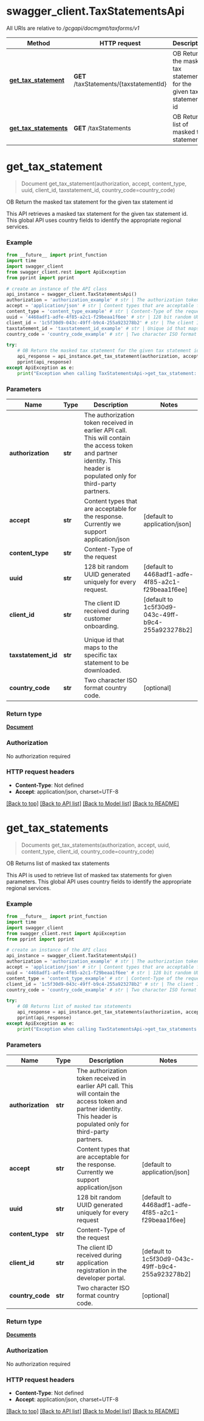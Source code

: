 # swagger_client.TaxStatementsApi

All URIs are relative to */gcgapi/docmgmt/taxforms/v1*

Method | HTTP request | Description
------------- | ------------- | -------------
[**get_tax_statement**](TaxStatementsApi.md#get_tax_statement) | **GET** /taxStatements/{taxstatementId} | OB Return the masked tax statement for the given tax statement id
[**get_tax_statements**](TaxStatementsApi.md#get_tax_statements) | **GET** /taxStatements | OB Returns list of masked tax statements

# **get_tax_statement**
> Document get_tax_statement(authorization, accept, content_type, uuid, client_id, taxstatement_id, country_code=country_code)

OB Return the masked tax statement for the given tax statement id

This API retrieves a masked tax statement for the given tax statement id. This global API uses country fields to identify the appropriate regional services.

### Example
```python
from __future__ import print_function
import time
import swagger_client
from swagger_client.rest import ApiException
from pprint import pprint

# create an instance of the API class
api_instance = swagger_client.TaxStatementsApi()
authorization = 'authorization_example' # str | The authorization token received in earlier API call. This will contain the access token and partner identity. This header is populated only for third-party partners.
accept = 'application/json' # str | Content types that are acceptable for the response. Currently we support application/json (default to application/json)
content_type = 'content_type_example' # str | Content-Type of the request
uuid = '4468adf1-adfe-4f85-a2c1-f29beaa1f6ee' # str | 128 bit random UUID generated uniquely for every request. (default to 4468adf1-adfe-4f85-a2c1-f29beaa1f6ee)
client_id = '1c5f30d9-043c-49ff-b9c4-255a923278b2' # str | The client ID received during customer onboarding. (default to 1c5f30d9-043c-49ff-b9c4-255a923278b2)
taxstatement_id = 'taxstatement_id_example' # str | Unique id that maps to the specific tax statement to be downloaded.
country_code = 'country_code_example' # str | Two character ISO format country code. (optional)

try:
    # OB Return the masked tax statement for the given tax statement id
    api_response = api_instance.get_tax_statement(authorization, accept, content_type, uuid, client_id, taxstatement_id, country_code=country_code)
    pprint(api_response)
except ApiException as e:
    print("Exception when calling TaxStatementsApi->get_tax_statement: %s\n" % e)
```

### Parameters

Name | Type | Description  | Notes
------------- | ------------- | ------------- | -------------
 **authorization** | **str**| The authorization token received in earlier API call. This will contain the access token and partner identity. This header is populated only for third-party partners. | 
 **accept** | **str**| Content types that are acceptable for the response. Currently we support application/json | [default to application/json]
 **content_type** | **str**| Content-Type of the request | 
 **uuid** | **str**| 128 bit random UUID generated uniquely for every request. | [default to 4468adf1-adfe-4f85-a2c1-f29beaa1f6ee]
 **client_id** | **str**| The client ID received during customer onboarding. | [default to 1c5f30d9-043c-49ff-b9c4-255a923278b2]
 **taxstatement_id** | **str**| Unique id that maps to the specific tax statement to be downloaded. | 
 **country_code** | **str**| Two character ISO format country code. | [optional] 

### Return type

[**Document**](Document.md)

### Authorization

No authorization required

### HTTP request headers

 - **Content-Type**: Not defined
 - **Accept**: application/json, charset=UTF-8

[[Back to top]](#) [[Back to API list]](../README.md#documentation-for-api-endpoints) [[Back to Model list]](../README.md#documentation-for-models) [[Back to README]](../README.md)

# **get_tax_statements**
> Documents get_tax_statements(authorization, accept, uuid, content_type, client_id, country_code=country_code)

OB Returns list of masked tax statements

This API is used to retrieve list of masked tax statements for given parameters. This global API uses country fields to identify the appropriate regional services.

### Example
```python
from __future__ import print_function
import time
import swagger_client
from swagger_client.rest import ApiException
from pprint import pprint

# create an instance of the API class
api_instance = swagger_client.TaxStatementsApi()
authorization = 'authorization_example' # str | The authorization token received in earlier API call. This will contain the access token and partner identity. This header is populated only for third-party partners.
accept = 'application/json' # str | Content types that are acceptable for the response. Currently we support application/json (default to application/json)
uuid = '4468adf1-adfe-4f85-a2c1-f29beaa1f6ee' # str | 128 bit random UUID generated uniquely for every request (default to 4468adf1-adfe-4f85-a2c1-f29beaa1f6ee)
content_type = 'content_type_example' # str | Content-Type of the request
client_id = '1c5f30d9-043c-49ff-b9c4-255a923278b2' # str | The client ID received during application registration in the developer portal. (default to 1c5f30d9-043c-49ff-b9c4-255a923278b2)
country_code = 'country_code_example' # str | Two character ISO format country code. (optional)

try:
    # OB Returns list of masked tax statements
    api_response = api_instance.get_tax_statements(authorization, accept, uuid, content_type, client_id, country_code=country_code)
    pprint(api_response)
except ApiException as e:
    print("Exception when calling TaxStatementsApi->get_tax_statements: %s\n" % e)
```

### Parameters

Name | Type | Description  | Notes
------------- | ------------- | ------------- | -------------
 **authorization** | **str**| The authorization token received in earlier API call. This will contain the access token and partner identity. This header is populated only for third-party partners. | 
 **accept** | **str**| Content types that are acceptable for the response. Currently we support application/json | [default to application/json]
 **uuid** | **str**| 128 bit random UUID generated uniquely for every request | [default to 4468adf1-adfe-4f85-a2c1-f29beaa1f6ee]
 **content_type** | **str**| Content-Type of the request | 
 **client_id** | **str**| The client ID received during application registration in the developer portal. | [default to 1c5f30d9-043c-49ff-b9c4-255a923278b2]
 **country_code** | **str**| Two character ISO format country code. | [optional] 

### Return type

[**Documents**](Documents.md)

### Authorization

No authorization required

### HTTP request headers

 - **Content-Type**: Not defined
 - **Accept**: application/json, charset=UTF-8

[[Back to top]](#) [[Back to API list]](../README.md#documentation-for-api-endpoints) [[Back to Model list]](../README.md#documentation-for-models) [[Back to README]](../README.md)


